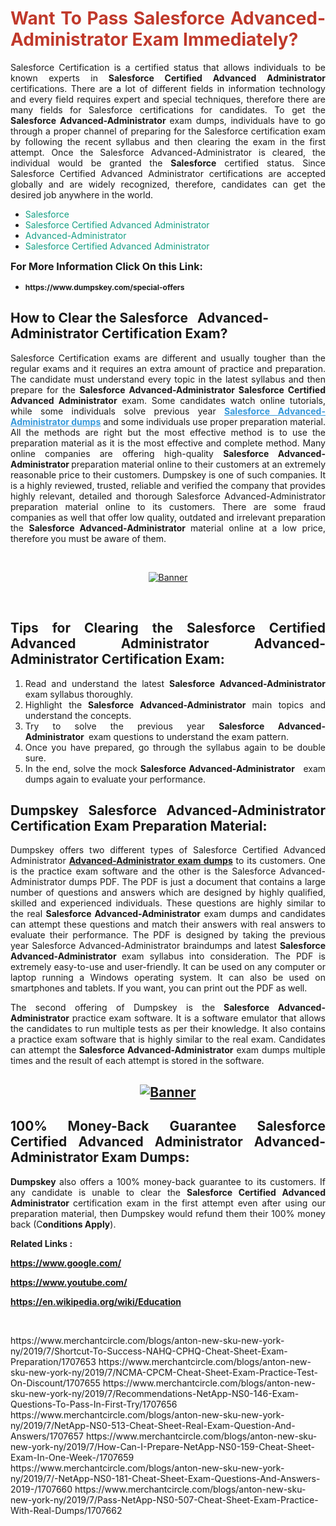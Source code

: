 <h1 style="text-align: justify;"><span style="color:#c0392b;"><strong>Want To Pass Salesforce Advanced-Administrator Exam Immediately?</strong></span></h1>

<p style="text-align: justify;">Salesforce Certification is a certified status that allows individuals to be known experts in<strong> Salesforce Certified Advanced Administrator</strong> certifications. There are a lot of different fields in information technology and every field requires expert and special techniques, therefore there are many fields for Salesforce certifications for candidates. To get the <strong>Salesforce Advanced-Administrator </strong>exam dumps, individuals have to go through a proper channel of preparing for the Salesforce certification exam by following the recent syllabus and then clearing the exam in the first attempt. Once the Salesforce Advanced-Administrator is cleared, the individual would be granted the <strong>Salesforce</strong> certified status. Since Salesforce Certified Advanced Administrator certifications are accepted globally and are widely recognized, therefore, candidates can get the desired job anywhere in the world.</p>

<ul>
	<li style="text-align: justify;"><span style="color:#16a085;">Salesforce</span></li>
	<li style="text-align: justify;"><span style="color:#16a085;">Salesforce Certified Advanced Administrator  </span></li>
	<li style="text-align: justify;"><span style="color:#16a085;">Advanced-Administrator</span></li>
	<li style="text-align: justify;"><span style="color:#16a085;">Salesforce Certified Advanced Administrator</span></li>
</ul>

<p style="text-align: justify;"><span style="font-size:16px;"><strong>For More Information Click On this Link:</strong></span></p>

<ul>
	<li style="text-align: justify;"><span style="font-size:12px;"><strong>https://www.dumpskey.com/special-offers</strong></span></li>
</ul>

<h2><strong>How to Clear the Salesforce   Advanced-Administrator Certification Exam?</strong></h2>

<p style="text-align: justify;">Salesforce Certification exams are different and usually tougher than the regular exams and it requires an extra amount of practice and preparation. The candidate must understand every topic in the latest syllabus and then prepare for the <strong>Salesforce Advanced-Administrator Salesforce Certified Advanced Administrator</strong> exam. Some candidates watch online tutorials, while some individuals solve previous year <a href="https://www.dumpskey.com/salesforce/advanced-administrator-braindumps"><span style="color:#3498db;"><u><strong>Salesforce Advanced-Administrator dumps</strong></u></span></a> and some individuals use proper preparation material. All the methods are right but the most effective method is to use the preparation material as it is the most effective and complete method. Many online companies are offering high-quality <strong>Salesforce Advanced-Administrator </strong>preparation material online to their customers at an extremely reasonable price to their customers. Dumpskey is one of such companies. It is a highly reviewed, trusted, reliable and verified the company that provides highly relevant, detailed and thorough Salesforce Advanced-Administrator preparation material online to its customers. There are some fraud companies as well that offer low quality, outdated and irrelevant preparation the <strong>Salesforce Advanced-Administrator </strong>material online at a low price, therefore you must be aware of them.</p>

<p style="text-align: justify;"> </p>

<p style="text-align: center;"><a href="https://www.dumpskey.com/salesforce/advanced-administrator-braindumps"><img src="http://soperdoper.com/search_portal/uploads/general_banners/1562740316_Untitled_Linked_Comp_01.gif" alt="Banner"/></a></p>

<p style="text-align: center;"> </p>

<h2 style="text-align: justify;"><strong>Tips for Clearing the Salesforce Certified Advanced Administrator Advanced-Administrator Certification Exam:</strong></h2>

<ol>
	<li style="text-align: justify;">Read and understand the latest <strong>Salesforce Advanced-Administrator </strong>exam syllabus thoroughly.</li>
	<li style="text-align: justify;">Highlight the<strong> Salesforce Advanced-Administrator </strong>main topics and understand the concepts.</li>
	<li style="text-align: justify;">Try to solve the previous year <strong>Salesforce Advanced-Administrator </strong> exam questions to understand the exam pattern.</li>
	<li style="text-align: justify;">Once you have prepared, go through the syllabus again to be double sure.</li>
	<li style="text-align: justify;">In the end, solve the mock <strong>Salesforce Advanced-Administrator  </strong> exam dumps again to evaluate your performance.</li>
</ol>

<h2 style="text-align: justify;"><strong>Dumpskey Salesforce Advanced-Administrator Certification Exam Preparation Material:</strong></h2>

<p style="text-align: justify;">Dumpskey offers two different types of Salesforce Certified Advanced Administrator <strong><a href="https://www.dumpskey.com/salesforce/advanced-administrator-braindumps">Advanced-Administrator exam dumps</a></strong> to its customers. One is the practice exam software and the other is the Salesforce Advanced-Administrator dumps PDF. The PDF is just a document that contains a large number of questions and answers which are designed by highly qualified, skilled and experienced individuals. These questions are highly similar to the real <strong>Salesforce Advanced-Administrator</strong> exam dumps and candidates can attempt these questions and match their answers with real answers to evaluate their performance. The PDF is designed by taking the previous year Salesforce Advanced-Administrator braindumps and latest <strong>Salesforce Advanced-Administrator </strong>exam syllabus into consideration. The PDF is extremely easy-to-use and user-friendly. It can be used on any computer or laptop running a Windows operating system. It can also be used on smartphones and tablets. If you want, you can print out the PDF as well.</p>

<p style="text-align: justify;">The second offering of Dumpskey is the<strong> Salesforce Advanced-Administrator</strong> practice exam software. It is a software emulator that allows the candidates to run multiple tests as per their knowledge. It also contains a practice exam software that is highly similar to the real exam. Candidates can attempt the<strong> Salesforce Advanced-Administrator</strong> exam dumps multiple times and the result of each attempt is stored in the software.</p>

<h2 style="text-align: center;"><a href="https://www.dumpskey.com/salesforce/advanced-administrator-braindumps"><img src="http://soperdoper.com/search_portal/uploads/general_banners/1562743625_8ppZk49y_HM0oke96j0cic4OdOo.jpg" alt="Banner"/></a></h2>

<h2 style="text-align: justify;"><strong>100% Money-Back Guarantee Salesforce Certified Advanced Administrator Advanced-Administrator Exam Dumps:</strong></h2>

<p style="text-align: justify;"><strong>Dumpskey </strong>also offers a 100% money-back guarantee to its customers. If any candidate is unable to clear the <strong>Salesforce Certified Advanced Administrator </strong>certification exam in the first attempt even after using our preparation material, then Dumpskey would refund them their 100% money back (C<strong>onditions Apply</strong>).</p>

<p style="text-align: justify;"><strong>Related Links :</strong></p>

<p><a href="https://www.google.com/" rel="noopener noreferrer" target="_blank"><strong>https://www.google.com/</strong></a></p>

<p><a href="https://www.youtube.com/" rel="noopener noreferrer" target="_blank"><strong>https://www.youtube.com/</strong></a></p>

<p><a href="https://en.wikipedia.org/wiki/Education" rel="noopener noreferrer" target="_blank"><strong>https://en.wikipedia.org/wiki/Education</strong></a></p>

<p> </p>
https://www.merchantcircle.com/blogs/anton-new-sku-new-york-ny/2019/7/Shortcut-To-Success-NAHQ-CPHQ-Cheat-Sheet-Exam-Preparation/1707653
https://www.merchantcircle.com/blogs/anton-new-sku-new-york-ny/2019/7/NCMA-CPCM-Cheat-Sheet-Exam-Practice-Test-On-Discount/1707655
https://www.merchantcircle.com/blogs/anton-new-sku-new-york-ny/2019/7/Recommendations-NetApp-NS0-146-Exam-Questions-To-Pass-In-First-Try/1707656
https://www.merchantcircle.com/blogs/anton-new-sku-new-york-ny/2019/7/NetApp-NS0-513-Cheat-Sheet-Real-Exam-Question-And-Answers/1707657
https://www.merchantcircle.com/blogs/anton-new-sku-new-york-ny/2019/7/How-Can-I-Prepare-NetApp-NS0-159-Cheat-Sheet-Exam-In-One-Week-/1707659
https://www.merchantcircle.com/blogs/anton-new-sku-new-york-ny/2019/7/-NetApp-NS0-181-Cheat-Sheet-Exam-Questions-And-Answers-2019-/1707660
https://www.merchantcircle.com/blogs/anton-new-sku-new-york-ny/2019/7/Pass-NetApp-NS0-507-Cheat-Sheet-Exam-Practice-With-Real-Dumps/1707662
